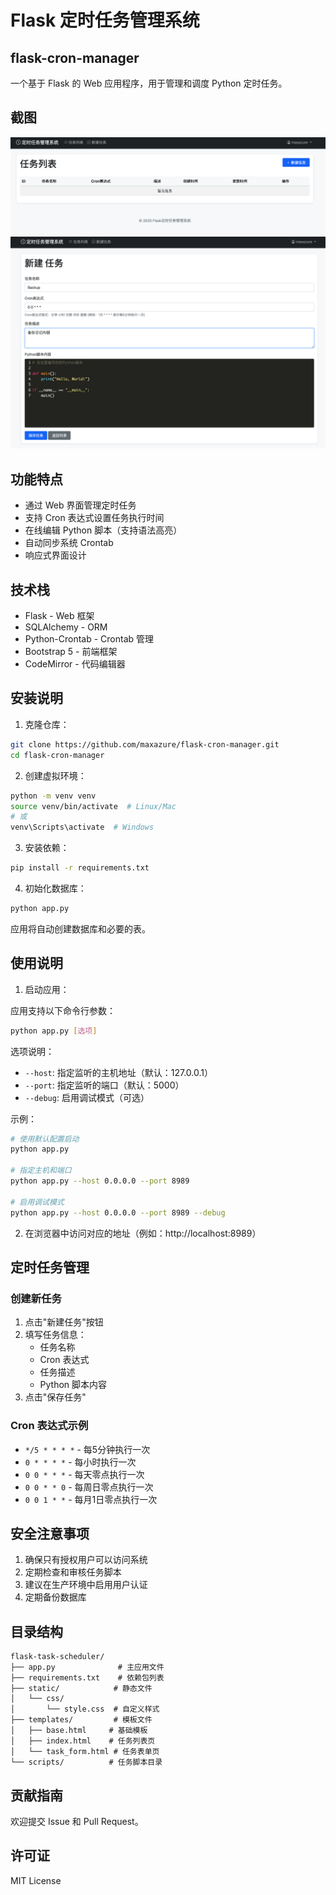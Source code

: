 # Flask 定时任务管理系统

## flask-cron-manager

一个基于 Flask 的 Web 应用程序，用于管理和调度 Python 定时任务。

## 截图

![截图](screenshots/1.png)
![截图](screenshots/2.png)

## 功能特点

- 通过 Web 界面管理定时任务
- 支持 Cron 表达式设置任务执行时间
- 在线编辑 Python 脚本（支持语法高亮）
- 自动同步系统 Crontab
- 响应式界面设计

## 技术栈

- Flask - Web 框架
- SQLAlchemy - ORM
- Python-Crontab - Crontab 管理
- Bootstrap 5 - 前端框架
- CodeMirror - 代码编辑器

## 安装说明

1. 克隆仓库：

```bash
git clone https://github.com/maxazure/flask-cron-manager.git
cd flask-cron-manager
```

2. 创建虚拟环境：

```bash
python -m venv venv
source venv/bin/activate  # Linux/Mac
# 或
venv\Scripts\activate  # Windows
```

3. 安装依赖：

```bash
pip install -r requirements.txt
```

4. 初始化数据库：

```bash
python app.py
```

应用将自动创建数据库和必要的表。

## 使用说明

1. 启动应用：

应用支持以下命令行参数：

```bash
python app.py [选项]
```

选项说明：
- `--host`: 指定监听的主机地址（默认：127.0.0.1）
- `--port`: 指定监听的端口（默认：5000）
- `--debug`: 启用调试模式（可选）

示例：
```bash
# 使用默认配置启动
python app.py

# 指定主机和端口
python app.py --host 0.0.0.0 --port 8989

# 启用调试模式
python app.py --host 0.0.0.0 --port 8989 --debug
```

2. 在浏览器中访问对应的地址（例如：http://localhost:8989）

## 定时任务管理

### 创建新任务

1. 点击"新建任务"按钮
2. 填写任务信息：
   - 任务名称
   - Cron 表达式
   - 任务描述
   - Python 脚本内容
3. 点击"保存任务"

### Cron 表达式示例

- `*/5 * * * *` - 每5分钟执行一次
- `0 * * * *` - 每小时执行一次
- `0 0 * * *` - 每天零点执行一次
- `0 0 * * 0` - 每周日零点执行一次
- `0 0 1 * *` - 每月1日零点执行一次

## 安全注意事项

1. 确保只有授权用户可以访问系统
2. 定期检查和审核任务脚本
3. 建议在生产环境中启用用户认证
4. 定期备份数据库

## 目录结构

```
flask-task-scheduler/
├── app.py              # 主应用文件
├── requirements.txt    # 依赖包列表
├── static/            # 静态文件
│   └── css/
│       └── style.css  # 自定义样式
├── templates/         # 模板文件
│   ├── base.html     # 基础模板
│   ├── index.html    # 任务列表页
│   └── task_form.html # 任务表单页
└── scripts/          # 任务脚本目录
```

## 贡献指南

欢迎提交 Issue 和 Pull Request。

## 许可证

MIT License